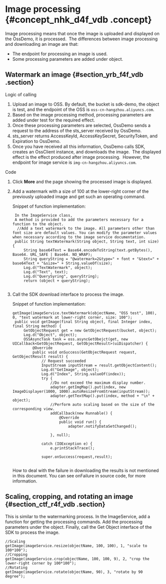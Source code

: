 # Image processing {#concept_nhk_d4f_vdb .concept}

Image processing means that once the image is uploaded and displayed on the OssDemo, it is processed.  The differences between image processing and downloading an image are that:

-   The endpoint for processing an image is used.
-   Some processing parameters are added under object.

## Watermark an image {#section_yrb_f4f_vdb .section}

Logic of calling

1.  Upload an image to OSS. By default, the bucket is sdk-demo, the object is test, and the endpoint of the OSS is `oss-cn-hangzhou.aliyuncs.com`.
2.  Based on the image processing method, processing parameters are added under test for the required effect.
3.  Once these processing parameters are selected, OssDemo sends a request to the address of the sts\_server received by OssDemo.
4.  sts\_server returns AccessKeyId, AccessKeySecret, SecurityToken, and Expiration to OssDemo.
5.  Once you have received all this information, OssDemo calls SDK, creates an OssClient instance, and downloads the image.  The displayed effect is the effect produced after image processing.  However, the endpoint for image service is `img-cn-hangzhou.aliyuncs.com`.

Code

1.  Click **More** and the page showing the processed image is displayed.
2.  Add a watermark with a size of 100 at the lower-right corner of the previously uploaded image and get such an operating command. 

    Snippet of function implementation:

    ```
     In the ImageService class, 
     A method is provided to add the parameters necessary for a function to the object.
      //Add a text watermark to the image. All parameters other than font size are default values. You can modify the parameter values when necessary according to the image service documentation.
     public String textWatermark(String object, String text, int size) {
         String base64Text = Base64.encodeToString(text.getBytes(), Base64. URL_SAFE | Base64. NO_WRAP);
         String queryString = "@watermark=2&type=" + font + "&text=" + base64Text + "&size=" + String.valueOf(size);
         Log.d("TextWatermark", object);
         Log.d("Text", text);
         Log.d("QuerySyring", queryString);
         return (object + queryString);
     
    ```

3.  Call the SDK download interface to process the image.

    Snippet of function implementation:

    ```
    getImage(imageService.textWatermark(objectName, "OSS test", 100), 0, "text watermark at lower-right corner, size: 100");
     public void getImage(final String object, final Integer index, final String method) {
         GetObjectRequest get = new GetObjectRequest(bucket, object);
         Log.d("Object", object);
         OSSAsyncTask task = oss.asyncGetObejct(get, new UICallback<GetObjectRequest, GetObjectResult>(uiDispatcher) {
             @Override
             public void onSuccess(GetObjectRequest request, GetObjectResult result) {
                 // Request succeeded
                 InputStream inputStream = result.getObjectContent();
                 Log.d("GetImage", object);
                 Log.d("Index", String.valueOf(index));
                 try {
                     //Do not exceed the maximum display number.
                     adapter.getImgMap().put(index, new ImageDisplayer(1000, 1000).autoResizeFromStream(inputStream));
                     adapter.getTextMap().put(index, method + "\n" + object);
                     //Perform auto scaling based on the size of the corresponding view.
                     addCallback(new Runnable() {
                         @Override
                         public void run() {
                             adapter.notifyDataSetChanged();
                         
                     }, null);
                 
                 catch (IOException e) {
                     e.printStackTrace();
                 
                 super.onSuccess(request,result);
             
    ```

    How to deal with the failure in downloading the results is not mentioned in this document. You can see onFailure in source code, for more information. 


## Scaling, cropping, and rotating an image {#section_ctf_r4f_vdb .section}

This is similar to the watermarking process. In the ImageService, add a function for getting the processing commands. Add the processing parameters under the object. Finally, call the Get Object interface of the SDK to process the image.

```
//Scaling
getImage(imageService.resize(objectName, 100, 100), 1, "scale to 100*100");
//Cropping
getImage(imageService.crop(objectName, 100, 100, 9), 2, "crop the lower-right corner by 100*100");
//Rotating
getImage(imageService.rotate(objectName, 90), 3, "rotate by 90 degree");
```

